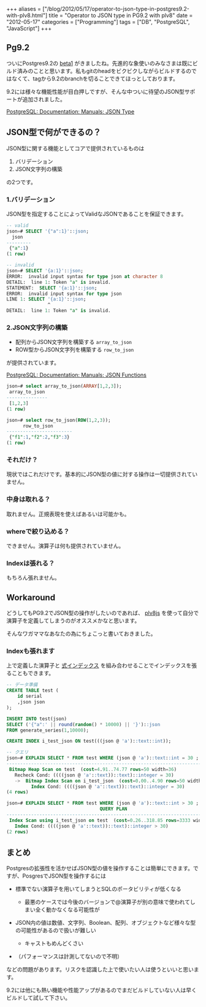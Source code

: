 +++
aliases = ["/blog/2012/05/17/operator-to-json-type-in-postgres9.2-with-plv8.html"]
title = "Operator to JSON type in PG9.2 with plv8"
date = "2012-05-17"
categories = ["Programming"]
tags = ["DB", "PostgreSQL", "JavaScript"]
+++

<!--more-->

## Pg9.2

ついにPostgres9.2の [beta1](http://www.postgresql.org/about/news/1395/) がきましたね。先進的な象使いのみなさまは既にビルド済みのことと思います。私もgitのheadをビクビクしながらビルドするのではなくて、tagから9.2のbranchを切ることできてほっとしております。

9.2には様々な機能性能が目白押しですが、そんな中ついに待望のJSON型サポートが追加されました。

[PostgreSQL: Documentation: Manuals: JSON Type](http://www.postgresql.org/docs/devel/static/datatype-json.html)

## JSON型で何ができるの？

JSON型に関する機能としてコアで提供されているものは

1. バリデーション
2. JSON文字列の構築

の2つです。

### 1.バリデーション

JSON型を指定することによってValidなJSONであることを保証できます。

```sql
-- valid
json=# SELECT '{"a":1}'::json;
  json
---------
 {"a":1}
(1 row)

-- invalid
json=# SELECT '{a:1}'::json;
ERROR:  invalid input syntax for type json at character 8
DETAIL:  line 1: Token "a" is invalid.
STATEMENT:  SELECT '{a:1}'::json;
ERROR:  invalid input syntax for type json
LINE 1: SELECT '{a:1}'::json;
               ^
DETAIL:  line 1: Token "a" is invalid.
```

### 2.JSON文字列の構築

- 配列からJSON文字列を構築する `array_to_json`
- ROW型からJSON文字列を構築する `row_to_json`

が提供されています。

[PostgreSQL: Documentation: Manuals: JSON Functions](http://www.postgresql.org/docs/devel/static/functions-json.html)

```sql
json=# select array_to_json(ARRAY[1,2,3]);
 array_to_json
---------------
 [1,2,3]
(1 row)

json=# select row_to_json(ROW(1,2,3));
      row_to_json
------------------------
 {"f1":1,"f2":2,"f3":3}
(1 row)
```

### それだけ？

現状ではこれだけです。基本的にJSON型の値に対する操作は一切提供されていません。

### 中身は取れる？

取れません。正規表現を使えばあるいは可能かも。

### whereで絞り込める？

できません。演算子は何も提供されていません。

### Indexは張れる？

もちろん張れません。

## Workaround

どうしてもPG9.2でJSON型の操作がしたいのであれば、 [plv8js](http://code.google.com/p/plv8js/wiki/PLV8) を使って自分で演算子を定義してしまうのがオススメかなと思います。

そんなワガママなあなたの為にちょこっと書いておきました。

<script src="https://gist.github.com/choplin/2719269.js"></script>

### Indexも張れます

上で定義した演算子と [式インデックス](http://www.postgresql.jp/document/9.1/html/indexes-expressional.html) を組み合わせることでインデックスを張ることもできます。

```sql
-- データ準備
CREATE TABLE test (
    id serial
    ,json json
);

INSERT INTO test(json)
SELECT ('{"a":' || round(random() * 10000) || '}')::json
FROM generate_series(1,10000);

CREATE INDEX i_test_json ON test(((json @ 'a')::text::int));

-- クエリ
json=# EXPLAIN SELECT * FROM test WHERE (json @ 'a')::text::int = 30 ;                                QUERY PLAN                                 
---------------------------------------------------------------------------
 Bitmap Heap Scan on test  (cost=4.91..74.77 rows=50 width=36)
   Recheck Cond: ((((json @ 'a'::text))::text)::integer = 30)
   ->  Bitmap Index Scan on i_test_json  (cost=0.00..4.90 rows=50 width=0)
         Index Cond: ((((json @ 'a'::text))::text)::integer = 30)
(4 rows)

json=# EXPLAIN SELECT * FROM test WHERE (json @ 'a')::text::int > 30 ;
                                  QUERY PLAN                                  
------------------------------------------------------------------------------
 Index Scan using i_test_json on test  (cost=0.26..318.85 rows=3333 width=36)
   Index Cond: ((((json @ 'a'::text))::text)::integer > 30)
(2 rows)
```

## まとめ

Postgresの拡張性を活かせばJSON型の値を操作することは簡単にできます。ですが、PosgresでJSON型を操作するには

- 標準でない演算子を用いてしまうとSQLのポータビリティが低くなる
    - 最悪のケースでは今後のバージョンで@演算子が別の意味で使われてしまい全く動かなくなる可能性が

- JSON内の値は数値、文字列、Boolean、配列、オブジェクトなど様々な型の可能性があるので扱いが難しい
    - キャストもめんどくさい

- （パフォーマンスは計測してないので不明）

などの問題があります。リスクを認識した上で使いたい人は使うといいと思います。

9.2には他にも熱い機能や性能アップがあるのでまだビルドしていない人は早くビルドして試して下さい。
